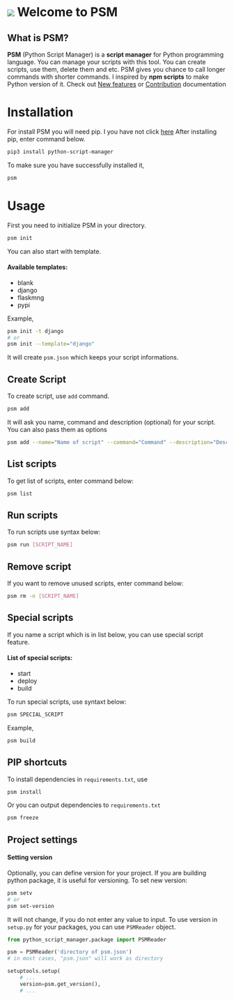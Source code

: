 # <img src="https://raw.githubusercontent.com/YunisDEV/python-script-manager/master/assets/psm.svg"/> Welcome to PSM

## What is PSM?

<b>PSM</b> (Python Script Manager) is a <b>script manager</b> for Python programming language. You can manage your scripts with this tool. You can create scripts, use them, delete them and etc. PSM gives you chance to call longer commands with shorter commands. I inspired by <b>npm scripts</b> to make Python version of it.
Check out <a href="https://yunisdev.github.io/python-script-manager/FEATURES.html">New features</a> or <a href="https://yunisdev.github.io/python-script-manager/CONTRIBUTION.html">Contribution</a> documentation

# Installation

For install PSM you will need pip. I you have not click <a href="https://pip.pypa.io/en/stable/">here</a>
After installing pip, enter command below.

```bash
pip3 install python-script-manager
```

To make sure you have successfully installed it,

```bash
psm
```

# Usage

First you need to initialize PSM in your directory.

```bash
psm init
```

You can also start with template.

#### Available templates:

-   blank
-   django
-   flaskmng
-   pypi

Example,

```bash
psm init -t django
# or
psm init --template="django"
```

It will create `psm.json` which keeps your script informations.

## Create Script

To create script, use `add` command.

```bash
psm add
```

It will ask you name, command and description (optional) for your script.
You can also pass them as options

```bash
psm add --name="Name of script" --command="Command" --description="Description for script (optional)"
```

## List scripts

To get list of scripts, enter command below:

```bash
psm list
```

## Run scripts

To run scripts use syntax below:

```bash
psm run [SCRIPT_NAME]
```

## Remove script

If you want to remove unused scripts, enter command below:

```bash
psm rm -n [SCRIPT_NAME]
```

## Special scripts

If you name a script which is in list below, you can use special script feature.

#### List of special scripts:

-   start
-   deploy
-   build

To run special scripts, use syntaxt below:

```bash
psm SPECIAL_SCRIPT
```

Example,

```bash
psm build
```

## PIP shortcuts

To install dependencies in `requirements.txt`, use

```bash
psm install
```

Or you can output dependencies to `requirements.txt`

```bash
psm freeze
```

## Project settings
#### Setting version
Optionally, you can define version for your project. If you are building python package, it is useful for versioning.
To set new version:
```bash
psm setv
# or
psm set-version
```
It will not change, if you do not enter any value to input.
To use version in `setup.py` for your packages, you can use `PSMReader` object.
```python
from python_script_manager.package import PSMReader

psm = PSMReader('directory of psm.json')
# in most cases, "psm.json" will work as directory

setuptools.setup(
    # ...
    version=psm.get_version(),
    # ...
```
